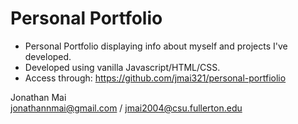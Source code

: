 # Personal Portfolio
* Personal Portfolio displaying info about myself and projects I've developed.
* Developed using vanilla Javascript/HTML/CSS.
* Access through: https://github.com/jmai321/personal-portfiolio  
  
Jonathan Mai  
jonathannmai@gmail.com / jmai2004@csu.fullerton.edu


